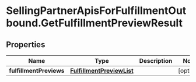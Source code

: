 # SellingPartnerApisForFulfillmentOutbound.GetFulfillmentPreviewResult

## Properties
Name | Type | Description | Notes
------------ | ------------- | ------------- | -------------
**fulfillmentPreviews** | [**FulfillmentPreviewList**](FulfillmentPreviewList.md) |  | [optional] 


